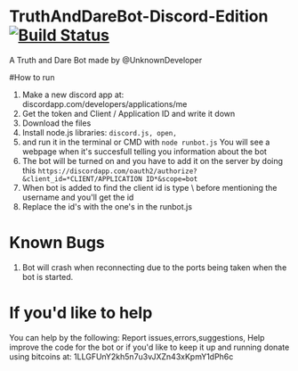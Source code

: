 # TruthAndDareBot-Discord-Edition [![Build Status](https://travis-ci.org/TheRealUnknownDeveloper/TruthAndDareBot-Discord-Edition.svg?branch=master)](https://travis-ci.org/TheRealUnknownDeveloper/TruthAndDareBot-Discord-Edition)
A Truth and Dare Bot made by @UnknownDeveloper

#How to run
1. Make a new discord app at: discordapp.com/developers/applications/me
2. Get the token and Client / Application ID and write it down
3. Download the files
4. Install node.js libraries: ` discord.js, open,  ` 
7. and run it in the terminal or CMD with
 ` node runbot.js `
You will see a webpage when it's succesfull telling you information about the bot
8. The bot will be turned on and you have to add it on the server by doing this `https://discordapp.com/oauth2/authorize?&client_id=*CLIENT/APPLICATION ID*&scope=bot `
9. When bot is added to find the client id is type \ before mentioning the username and you'll get the id
10. Replace the id's with the one's in the runbot.js

# Known Bugs
1. Bot will crash when reconnecting due to the ports being taken when the bot is started.

# If you'd like to help
You can help by the following: Report issues,errors,suggestions, Help improve the code for the bot or if you'd like to keep it up and running donate using bitcoins at: 1LLGFUnY2kh5n7u3vJXZn43xKpmY1dPh6c
